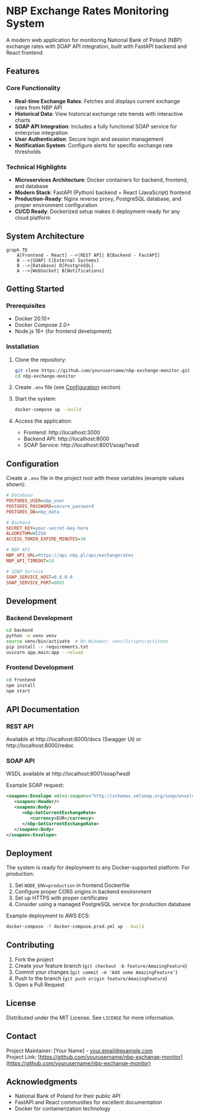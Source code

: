 # NBP Exchange Rates Monitoring System

A modern web application for monitoring National Bank of Poland (NBP) exchange rates with SOAP API integration, built with FastAPI backend and React frontend.

## Features

### Core Functionality
- **Real-time Exchange Rates**: Fetches and displays current exchange rates from NBP API
- **Historical Data**: View historical exchange rate trends with interactive charts
- **SOAP API Integration**: Includes a fully functional SOAP service for enterprise integration
- **User Authentication**: Secure login and session management
- **Notification System**: Configure alerts for specific exchange rate thresholds

### Technical Highlights
- **Microservices Architecture**: Docker containers for backend, frontend, and database
- **Modern Stack**: FastAPI (Python) backend + React (JavaScript) frontend
- **Production-Ready**: Nginx reverse proxy, PostgreSQL database, and proper environment configuration
- **CI/CD Ready**: Dockerized setup makes it deployment-ready for any cloud platform

## System Architecture

```mermaid
graph TD
    A[Frontend - React] -->|REST API| B[Backend - FastAPI]
    B -->|SOAP| C[External Systems]
    B -->|Database| D[PostgreSQL]
    A -->|WebSocket| B[Notifications]
```

## Getting Started

### Prerequisites
- Docker 20.10+
- Docker Compose 2.0+
- Node.js 16+ (for frontend development)

### Installation
1. Clone the repository:
   ```bash
   git clone https://github.com/yourusername/nbp-exchange-monitor.git
   cd nbp-exchange-monitor
   ```

2. Create `.env` file (see [Configuration](#configuration) section)

3. Start the system:
   ```bash
   docker-compose up --build
   ```

4. Access the application:
   - Frontend: http://localhost:3000
   - Backend API: http://localhost:8000
   - SOAP Service: http://localhost:8001/soap?wsdl

## Configuration

Create a `.env` file in the project root with these variables (example values shown):

```ini
# Database
POSTGRES_USER=nbp_user
POSTGRES_PASSWORD=secure_password
POSTGRES_DB=nbp_data

# Backend
SECRET_KEY=your-secret-key-here
ALGORITHM=HS256
ACCESS_TOKEN_EXPIRE_MINUTES=30

# NBP API
NBP_API_URL=https://api.nbp.pl/api/exchangerates
NBP_API_TIMEOUT=10

# SOAP Service
SOAP_SERVICE_HOST=0.0.0.0
SOAP_SERVICE_PORT=8001
```

## Development

### Backend Development
```bash
cd backend
python -m venv venv
source venv/bin/activate  # On Windows: venv\Scripts\activate
pip install -r requirements.txt
uvicorn app.main:app --reload
```

### Frontend Development
```bash
cd frontend
npm install
npm start
```

## API Documentation

### REST API
Available at http://localhost:8000/docs (Swagger UI) or http://localhost:8000/redoc

### SOAP API
WSDL available at http://localhost:8001/soap?wsdl

Example SOAP request:
```xml
<soapenv:Envelope xmlns:soapenv="http://schemas.xmlsoap.org/soap/envelope/" xmlns:nbp="http://nbp.pl/">
   <soapenv:Header/>
   <soapenv:Body>
      <nbp:GetCurrentExchangeRate>
         <currency>EUR</currency>
      </nbp:GetCurrentExchangeRate>
   </soapenv:Body>
</soapenv:Envelope>
```

## Deployment

The system is ready for deployment to any Docker-supported platform. For production:

1. Set `NODE_ENV=production` in frontend Dockerfile
2. Configure proper CORS origins in backend environment
3. Set up HTTPS with proper certificates
4. Consider using a managed PostgreSQL service for production database

Example deployment to AWS ECS:
```bash
docker-compose -f docker-compose.prod.yml up --build
```

## Contributing

1. Fork the project
2. Create your feature branch (`git checkout -b feature/AmazingFeature`)
3. Commit your changes (`git commit -m 'Add some AmazingFeature'`)
4. Push to the branch (`git push origin feature/AmazingFeature`)
5. Open a Pull Request

## License

Distributed under the MIT License. See `LICENSE` for more information.

## Contact

Project Maintainer: [Your Name] - your.email@example.com  
Project Link: [https://github.com/yourusername/nbp-exchange-monitor](https://github.com/yourusername/nbp-exchange-monitor)

## Acknowledgments
- National Bank of Poland for their public API
- FastAPI and React communities for excellent documentation
- Docker for containerization technology
